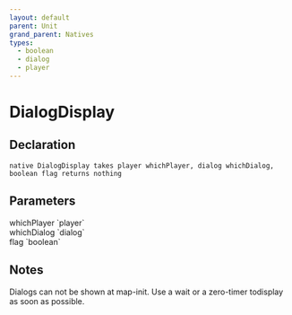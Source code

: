 ```yaml
---
layout: default
parent: Unit
grand_parent: Natives
types:
  - boolean
  - dialog
  - player
---
```


# DialogDisplay

## Declaration

```
native DialogDisplay takes player whichPlayer, dialog whichDialog, boolean flag returns nothing
```

## Parameters
<dl>
  <dt>whichPlayer `player`</dt>
  <dd></dd>

  <dt>whichDialog `dialog`</dt>
  <dd></dd>

  <dt>flag `boolean`</dt>
  <dd></dd>
</dl>

## Notes 
Dialogs can not be shown at map-init. Use a wait or a zero-timer todisplay as soon as possible.